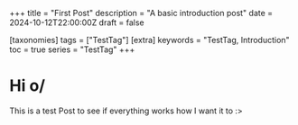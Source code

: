 +++
title = "First Post"
description = "A basic introduction post"
date = 2024-10-12T22:00:00Z
draft = false

[taxonomies]
tags = ["TestTag"]
[extra]
keywords = "TestTag, Introduction"
toc = true
series = "TestTag"
+++

# Hi o/

This is a test Post to see if everything works how I want it to :>